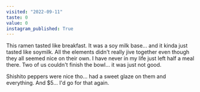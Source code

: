 ```yaml
---
visited: "2022-09-11"
taste: 0
value: 0
instagram_published: True
---
```


This ramen tasted like breakfast. It was a soy milk base... and it kinda just tasted like soymilk. All the elements didn't really jive together even though they all seemed nice on their own. I have never in my life just left half a meal there. Two of us couldn't finish the bowl... it was just not good.

Shishito peppers were nice tho... had a sweet glaze on them and everything. And $5... I'd go for that again.
